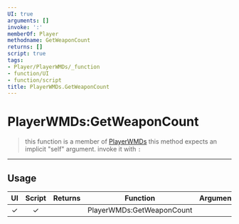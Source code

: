 ```yaml
---
UI: true
arguments: []
invoke: ':'
memberOf: Player
methodname: GetWeaponCount
returns: []
script: true
tags:
- Player/PlayerWMDs/_function
- function/UI
- function/script
title: PlayerWMDs.GetWeaponCount
---
```

# PlayerWMDs:GetWeaponCount
> this function is a member of [PlayerWMDs](civ-6/lua/PlayerWMDs.md)
> this method expects an implicit "self" argument. invoke it with `:`
-----
## Usage
|  UI | Script | Returns | Function | Arguments |
|:---:|:------:|-------:|:--------:|:---------|
|✓|✓||PlayerWMDs:GetWeaponCount||
